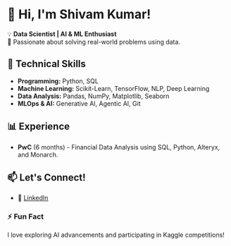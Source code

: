 # 👋 Hi, I'm Shivam Kumar!  
💡 **Data Scientist | AI & ML Enthusiast**  
🚀 Passionate about solving real-world problems using data.  

## 🔧 Technical Skills  
- **Programming:** Python, SQL  
- **Machine Learning:** Scikit-Learn, TensorFlow, NLP, Deep Learning  
- **Data Analysis:** Pandas, NumPy, Matplotlib, Seaborn  
- **MLOps & AI:** Generative AI, Agentic AI, Git  

## 📊 Experience  
- **PwC** (6 months) - Financial Data Analysis using SQL, Python, Alteryx, and Monarch.  

## 📫 Let's Connect!  
- 🔗 [LinkedIn](https://www.linkedin.com/in/shivam-kumar-299656297)  

### ⚡ Fun Fact  
I love exploring AI advancements and participating in Kaggle competitions!
